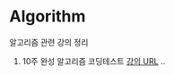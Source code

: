 # Algorithm
알고리즘 관련 강의 정리

1. 10주 완성 알고리즘 코딩테스트 [강의 URL](https://edu.goorm.io/lecture/554/10주-완성-알고리즘-코딩테스트)
 ..